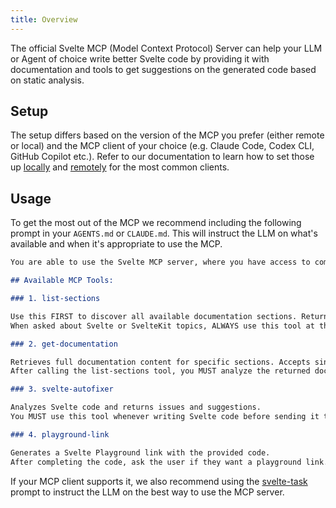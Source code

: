 ```yaml
---
title: Overview
---
```


The official Svelte MCP (Model Context Protocol) Server can help your LLM or Agent of choice write better Svelte code by providing it with documentation and tools to get suggestions on the generated code based on static analysis.

## Setup

The setup differs based on the version of the MCP you prefer (either remote or local) and the MCP client of your choice (e.g. Claude Code, Codex CLI, GitHub Copilot etc.). Refer to our documentation to learn how to set those up [locally](./local-setup) and [remotely](./remote-setup) for the most common clients.

## Usage

To get the most out of the MCP we recommend including the following prompt in your `AGENTS.md` or `CLAUDE.md`. This will instruct the LLM on what's available and when it's appropriate to use the MCP.

```md
You are able to use the Svelte MCP server, where you have access to comprehensive Svelte 5 and SvelteKit documentation. Here's how to use the available tools effectively:

## Available MCP Tools:

### 1. list-sections

Use this FIRST to discover all available documentation sections. Returns a structured list with titles, use_cases, and paths.
When asked about Svelte or SvelteKit topics, ALWAYS use this tool at the start of the chat to find relevant sections.

### 2. get-documentation

Retrieves full documentation content for specific sections. Accepts single or multiple sections.
After calling the list-sections tool, you MUST analyze the returned documentation sections (especially the use_cases field) and then use the get-documentation tool to fetch ALL documentation sections that are relevant for the user's task.

### 3. svelte-autofixer

Analyzes Svelte code and returns issues and suggestions.
You MUST use this tool whenever writing Svelte code before sending it to the user. Keep calling it until no issues or suggestions are returned.

### 4. playground-link

Generates a Svelte Playground link with the provided code.
After completing the code, ask the user if they want a playground link. Only call this tool after user confirmation and NEVER if code was written to files in their project.
```

If your MCP client supports it, we also recommend using the [svelte-task](./prompts#svelte-task) prompt to instruct the LLM on the best way to use the MCP server.
